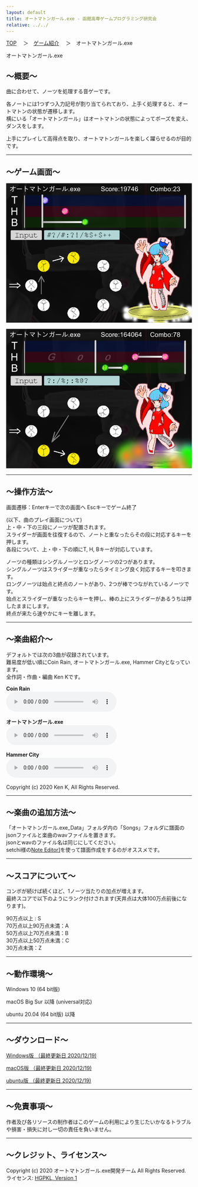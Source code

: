 ```yaml
---
layout: default
title: オートマトンガール.exe - 函館高専ゲームプログラミング研究会
relative: ../../
---
```

<div class="content">
<div class="main">

<p class="bread">
<a href="../../">TOP</a>
　＞　<a href="../">ゲーム紹介</a>
　＞　オートマトンガール.exe
</p>

<p class="title">
オートマトンガール.exe
</p>

<h2>～概要～</h2>

<p>
曲に合わせて、ノーツを処理する音ゲーです。  
</p>
<p>
各ノートには1つずつ入力記号が割り当てられており、上手く処理すると、オートマトンの状態が遷移します。
<br>
横にいる「オートマトンガール」はオートマトンの状態によってポーズを変え、ダンスをします。  
</p>
<p>
上手にプレイして高得点を取り、オートマトンガールを楽しく躍らせるのが目的です。
</p>

<hr>
<h2>～ゲーム画面～</h2>

<p>
<img alt="スクリーンショット1" src="./ss1.png">
</p>

<p>
<img alt="スクリーンショット2" src="./ss2.png">
</p>

<hr>
<h2>～操作方法～</h2>

<p>
画面遷移：Enterキーで次の画面へ Escキーでゲーム終了
</p>

<p>
(以下、曲のプレイ画面について)  
<br>
上・中・下の三段にノーツが配置されます。
<br>
スライダーが画面を往復するので、ノートと重なったらその段に対応するキーを押します。  
<br>
各段について、上・中・下の順にT, H, Bキーが対応しています。
</p>

<p>
ノーツの種類はシングルノーツとロングノーツの2つがあります。  
<br>
シングルノーツはスライダーが重なったらタイミング良く対応するキーを叩きます。  
<br>
ロングノーツは始点と終点のノートがあり、2つが棒でつながれているノーツです。
<br>
始点とスライダーが重なったらキーを押し、棒の上にスライダーがあるうちは押したままにします。
<br>
終点が来たら速やかにキーを離します。
</p>

<hr>
<h2>～楽曲紹介～</h2>

<p>
デフォルトでは次の3曲が収録されています。
<br>
難易度が低い順にCoin Rain, オートマトンガール.exe, Hammer Cityとなっています。
<br>
全作詞・作曲・編曲 Ken Kです。
</p>

<p>
<b>Coin Rain</b>
<br>
<audio src="./coinrain.mp3" controls>
</p>

<p>
<b>オートマトンガール.exe</b>
<br>
<audio src="./agirl.mp3" controls>
</p>

<p>
<b>Hammer City</b>
<br>
<audio src="./hammercity.mp3" controls>
</p>


<p>
Copyright (c) 2020 Ken K, All Rights Reserved.
</p>

<hr>
<h2>～楽曲の追加方法～</h2>

<p>
「オートマトンガール.exe_Data」フォルダ内の「Songs」フォルダに譜面のjsonファイルと楽曲のwavファイルを置きます。
<br>
jsonとwavのファイル名は同じにしてください。  
<br>
setchi様の<a href="https://github.com/setchi/NoteEditor">Note Editor]</a>を使って譜面作成をするのがオススメです。
</p>

<hr>
<h2>～スコアについて～</h2>

<p>
コンボが続けば続くほど、1ノーツ当たりの加点が増えます。
<br>
最終スコアで以下のようにランク付けされます(天井点は大体100万点前後になります)。
</p>

<p>
90万点以上 : S  
<br>
70万点以上90万点未満：A  
<br>
50万点以上70万点未満：B  
<br>
30万点以上50万点未満：C  
<br>
30万点未満：Z
</p>

<hr>
<h2>～動作環境～</h2>

<p>
Windows 10 (64 bit版)
</p>
<p>
macOS Big Sur 以降 (universal対応)
</p>
<p>
ubuntu 20.04 (64 bit版) 以降
</p>

<hr>
<h2>～ダウンロード～</h2>

<p>
<a href="https://drive.google.com/uc?export=download&id=1aW3mMJTYNKPVFV1GmgFu5hReZRH_CEs2">
Windows版 （最終更新日 2020/12/19) </a>
</p>

<p>
<a href="https://drive.google.com/uc?export=download&id=1hgZDQyO03ou92NH-QmMHMkFqC7OJCtt8">
 macOS版 （最終更新日 2020/12/19) </a>
</p>

<p>
<a href="https://drive.google.com/uc?export=download&id=1EZ1-c6rH5IaxYG5fSb-ckXch2kCM30bW">
ubuntu版 （最終更新日 2020/12/19) </a>
</p>

<hr>
<h2>～免責事項～</h2>

<p>
作者及び各リソースの制作者はこのゲームの利用により生じたいかなるトラブルや損害・損失に対し一切の責任を負いません。
</p>

<hr>
<h2>～クレジット、ライセンス～</h2>

<p>
Copyright (c) 2020 オートマトンガール.exe開発チーム All Rights Reserved.
<br>
ライセンス: <a href="../../other/HGPKLv1.html">HGPKL, Version 1</a>
</p>

</div>
</div>
